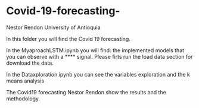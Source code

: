 # Covid-19-forecasting-

Nestor Rendon 
University of Antioquia

In this folder you will find the Covid 19 forecasting. 

In the MyaproachLSTM.ipynb you will find: the implemented models that you can observe with a **** signal. Please firts run the load data section for download the data. 

In the Dataxploration.ipynb you can see the variables exploration and the k means analysis

The Covid19 forecasting Nestor Rendon show the results and the methodology. 
